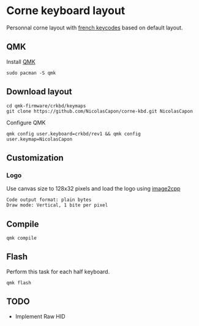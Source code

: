 # Corne keyboard layout
Personnal corne layout with [french keycodes](https://github.com/qmk/qmk_firmware/blob/master/quantum/keymap_extras/keymap_french.h) based on default layout.

## QMK

Install [QMK](https://beta.docs.qmk.fm/tutorial/newbs_getting_started)
```
sudo pacman -S qmk
```

## Download layout
```
cd qmk-firmware/crkbd/keymaps
git clone https://github.com/NicolasCapon/corne-kbd.git NicolasCapon
```
Configure QMK
```
qmk config user.keyboard=crkbd/rev1 && qmk config user.keymap=NicolasCapon
```

## Customization
### Logo
Use canvas size to 128x32 pixels and load the logo using [image2cpp](https://javl.github.io/image2cpp/)
```
Code output format: plain bytes
Draw mode: Vertical, 1 bite per pixel
```

## Compile
```
qmk compile
```

## Flash
Perform this task for each half keyboard.
```
qmk flash
```

## TODO
-  Implement Raw HID
